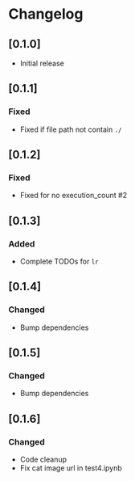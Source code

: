 # Changelog

## [0.1.0]

- Initial release

## [0.1.1]

### Fixed

- Fixed if file path not contain `./`

## [0.1.2]

### Fixed

- Fixed for no execution_count #2

## [0.1.3]

### Added

- Complete TODOs for `lr`

## [0.1.4]

### Changed

- Bump dependencies

## [0.1.5]

### Changed

- Bump dependencies

## [0.1.6]

### Changed

- Code cleanup
- Fix cat image url in test4.ipynb

